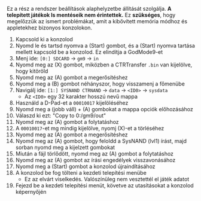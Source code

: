 Ez a rész a rendszer beállítások alaphelyzetbe állítását szolgálja. **A telepített játékok ls mentéseik nem érintettek.** Ez **szükséges**, hogy megelőzzük az ismert problémákat, amit a kibővített memória módhoz és appletekhez bizonyos konzolokon.

1. Kapcsold ki a konzolod
2. Nyomd le és tartsd nyomva a (Start) gombot, és a (Start) nyomva tartása mellett kapcsold be a konzolod. Ez elindítja a GodMode9-et
3. Menj ide: `[0:] SDCARD` -> `gm9` -> `in`
4. Nyomd meg az (X) gombot, miközben a CTRTransfer `.bin` van kijelölve, hogy kitöröld
5. Nyomd meg az (A) gombot a megerősítéshez
6. Nyomd meg a (B) gombot néhányszor, hogy visszamenj a főmenübe
7. Navigálj ide: `[1:] SYSNAND CTRNAND` -> `data` -> `<ID0>` -> `sysdata`
   - Az `<ID0>` egy 32 karakter hosszú nevű mappa
8. Használd a D-Pad-et a `00010017` kijelöléséhez
9. Nyomd meg a (jobb váll) + (A) gombokat a mappa opciók előhozásához
10. Válaszd ki ezt: "Copy to 0:/gm9/out"
11. Nyomd meg az (A) gombot a folytatáshoz
12. A `00010017`-et mg mindig kijelölve, nyomj (X)-et a törléséhez
13. Nyomd meg az (A) gombot a megerősítéshez
14. Nyomd meg az (A) gombot, hogy feloldd a SysNAND (lvl1) írást, majd sorban nyomd meg a kijelzett gombokat
15. Miután a fájl törlődött, nyomd meg az (A) gombot a folytatáshoz
16. Nyomd meg az (A) gombot az írási engedélyek visszavonásához
17. Nyomd meg a (Start) gombot a konzolod újraindításához
18. A konzolod be fog tölteni a kezdeti telepítési menübe
    - Ez az elvárt viselkedés. Valószínüleg nem vesztettél el játék adatot
19. Fejezd be a kezdeti telepítési menüt, követve az utasításokat a konzolod képernyőjén
